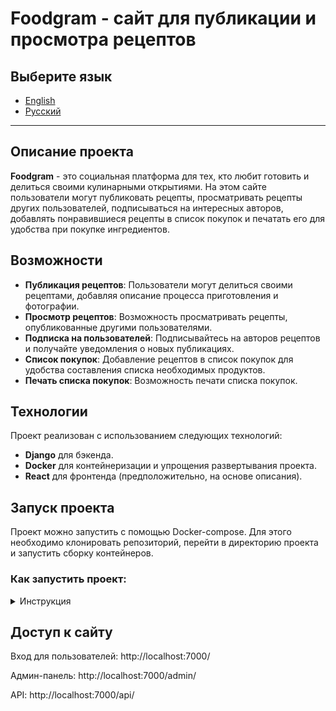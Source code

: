 # Foodgram - сайт для публикации и просмотра рецептов

## Выберите язык

- [English](README.md)
- [Русский](README.ru.md)

---

## Описание проекта
**Foodgram** - это социальная платформа для тех, кто любит готовить и делиться своими кулинарными открытиями. На этом сайте пользователи могут публиковать рецепты, просматривать рецепты других пользователей, подписываться на интересных авторов, добавлять понравившиеся рецепты в список покупок и печатать его для удобства при покупке ингредиентов.

## Возможности
- **Публикация рецептов**: Пользователи могут делиться своими рецептами, добавляя описание процесса приготовления и фотографии.
- **Просмотр рецептов**: Возможность просматривать рецепты, опубликованные другими пользователями.
- **Подписка на пользователей**: Подписывайтесь на авторов рецептов и получайте уведомления о новых публикациях.
- **Список покупок**: Добавление рецептов в список покупок для удобства составления списка необходимых продуктов.
- **Печать списка покупок**: Возможность печати списка покупок.

## Технологии
Проект реализован с использованием следующих технологий:

- **Django** для бэкенда.
- **Docker** для контейнеризации и упрощения развертывания проекта.
- **React** для фронтенда (предположительно, на основе описания).

## Запуск проекта
Проект можно запустить с помощью Docker-compose. Для этого необходимо клонировать репозиторий, перейти в директорию проекта и запустить сборку контейнеров.
### Как запустить проект:
<details>
<summary>Инструкция</summary>

1. Клонировать репозиторий и перейти в него в командной строке:

    ```sh
    git clone https://github.com/nir0k/foodgram-project-react.git
    cd foodgram-project-react
    ```

2. Установить docker

3. Запустить docker-compose:

    ```sh
    docker compose up
    ```

4. При первом запуске создать суперпользователя

    ```sh
    docker exec <название контерйнера backend> python /app/manage.py createsuperuser
    ```
</details>

## Доступ к сайту
Вход для пользователей: http://localhost:7000/

Админ-панель: http://localhost:7000/admin/

API: http://localhost:7000/api/


